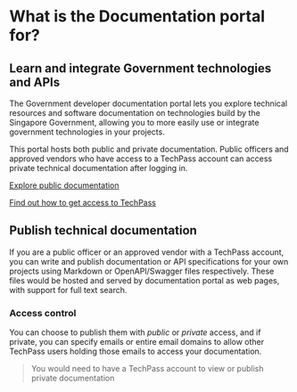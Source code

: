 # What is the Documentation portal for?

## Learn and integrate Government technologies and APIs

The Government developer documentation portal lets you explore technical resources and software documentation on technologies build by the Singapore Government, allowing you to more easily use or integrate government technologies in your projects.

This portal hosts both public and private documentation. Public officers and approved vendors who have access to a TechPass account can access private technical documentation after logging in.

[Explore public documentation](https://docs.developer.gov.sg/docs/public)

[Find out how to get access to TechPass](mailto:enquiries_techpass@tech.gov.sg)

## Publish technical documentation

If you are a public officer or an approved vendor with a TechPass account, you can write and publish documentation or API specifications for your own projects using Markdown or OpenAPI/Swagger files respectively. These files would be hosted and served by documentation portal as web pages, with support for full text search.

### Access control

You can choose to publish them with _public_ or _private_ access, and if private, you can specify emails or entire email domains to allow other TechPass users holding those emails to access your documentation.

> You would need to have a TechPass account to view or publish private documentation
